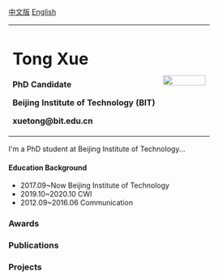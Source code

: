[中文版](index.md) <a href="/index-en.md">English</a> 

<table border="0">
  <tr>
    <td width="75%">
      <h1>Tong Xue</h1>
      <p><b>PhD Candidate</b></p>
      <p><b>Beijing Institute of Technology (BIT)</b></p>
      <p><b>xuetong@bit.edu.cn</b></p>
    </td>
    <td width="25%">
      <img src="https://user-images.githubusercontent.com/57761094/139632689-298b892e-2684-4b25-91ab-fa626c7d194b.jpg" width="100%">   
    </td>
  </tr>
</table>


I'm a PhD student at Beijing Institute of Technology...

#### Education Background
 - 2017.09~Now    Beijing Institute of Technology
 - 2019.10~2020.10  CWI
 - 2012.09~2016.06  Communication


### Awards

### Publications

### Projects
